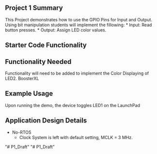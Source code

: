 ## Project 1 Summary

This Project demonstrates how to use the GPIO Pins for Input and Output. Using bit manipulation students will implement the fillowing:
	* Input: Read button presses.
	* Output: Assign LED color values. 


## Starter Code Functionality

## Functionality Needed 

Functionality will need to be added to implement the Color Displaying of LED2.
BoosterXL 



## Example Usage

Upon running the demo, the device toggles LED1 on the LaunchPad

## Application Design Details

* No-RTOS
  * Clock System is left with default setting, MCLK = 3 MHz.

"# P1_Draft" 
"# P1_Draft" 
